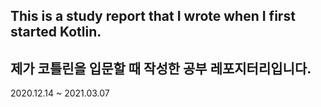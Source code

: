 ## This is a study report that I wrote when I first started Kotlin.
## 제가 코틀린을 입문할 때 작성한 공부 레포지터리입니다.
2020.12.14 ~ 2021.03.07

